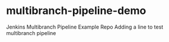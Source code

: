 # multibranch-pipeline-demo
Jenkins Multibranch Pipeline Example Repo
Adding a line to test multibranch pipeline
